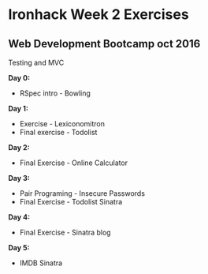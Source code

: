 # Ironhack Week 2 Exercises

## Web Development Bootcamp oct 2016

Testing and MVC

**Day 0:**
- RSpec intro - Bowling

**Day 1:**
- Exercise - Lexiconomitron
- Final exercise - Todolist

**Day 2:**

- Final Exercise - Online Calculator

**Day 3:**

- Pair Programing - Insecure Passwords
- Final Exercise - Todolist Sinatra

**Day 4:**

- Final Exercise - Sinatra blog

**Day 5:**

- IMDB Sinatra